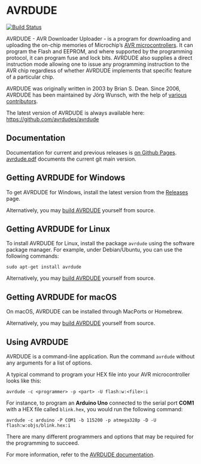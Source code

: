 # AVRDUDE

[![Build Status](https://github.com/avrdudes/avrdude/actions/workflows/build.yml/badge.svg)](https://github.com/avrdudes/avrdude/actions/workflows/build.yml)

AVRDUDE - AVR Downloader Uploader - is a program for downloading and uploading
the on-chip memories of Microchip’s [AVR microcontrollers](https://en.wikipedia.org/wiki/AVR_microcontrollers).
It can program the Flash and EEPROM, and where supported by the programming
protocol, it can program fuse and lock bits.
AVRDUDE also supplies a direct instruction mode allowing one to issue any
programming instruction to the AVR chip regardless of whether AVRDUDE
implements that specific feature of a particular chip.

AVRDUDE was originally written in 2003 by Brian S. Dean. Since 2006, AVRDUDE has been maintained by Jörg Wunsch,
with the help of [various contributors](./AUTHORS).

The latest version of AVRDUDE is always available here:\
<https://github.com/avrdudes/avrdude>

## Documentation

Documentation for current and previous releases is [on Github Pages](https://avrdudes.github.io/avrdude/). [avrdude.pdf](https://github.com/avrdudes/avrdude/avrdude.pdf) documents the current git main version.

## Getting AVRDUDE for Windows

To get AVRDUDE for Windows, install the latest version from the [Releases](https://github.com/avrdudes/avrdude/releases) page.

Alternatively, you may [build AVRDUDE](https://github.com/avrdudes/avrdude/wiki) yourself from source.

## Getting AVRDUDE for Linux

To install AVRDUDE for Linux, install the package `avrdude` using the software package manager. For example, under Debian/Ubuntu, you can use the following commands:

```console
sudo apt-get install avrdude
```

Alternatively, you may [build AVRDUDE](https://github.com/avrdudes/avrdude/wiki) yourself from source.

## Getting AVRDUDE for macOS

On macOS, AVRDUDE can be installed through MacPorts or Homebrew.

Alternatively, you may [build AVRDUDE](https://github.com/avrdudes/avrdude/wiki) yourself from source.

## Using AVRDUDE

AVRDUDE is a command-line application. Run the command `avrdude` without any arguments for a list of options.

A typical command to program your HEX file into your AVR microcontroller looks like this:

```console
avrdude -c <programmer> -p <part> -U flash:w:<file>:i
```

For instance, to program an **Arduino Uno** connected to the serial port **COM1** with a HEX file called `blink.hex`,
you would run the following command:

```console
avrdude -c arduino -P COM1 -b 115200 -p atmega328p -D -U flash:w:objs/blink.hex:i
```

There are many different programmers and options that may be required for the programming to succeed.

For more information, refer to the [AVRDUDE documentation](https://avrdudes.github.io/avrdude/).
